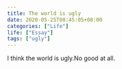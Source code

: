```yaml
---
title: The world is ugly
date: 2020-05-25T08:45:05+08:00
categories: ["Life"]
life: ["Essay"]
tags: ["ugly"]
---
```


I think the world is ugly.No good at all.